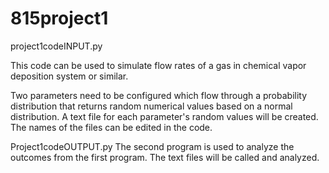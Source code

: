 # 815project1

project1codeINPUT.py 

This code can be used to simulate flow rates of a gas in chemical vapor deposition system or similar.

Two parameters need to be configured which flow through a probability distribution that returns random 
numerical values based on a normal distribution. A text file for each parameter's random values will be created.
The names of the files can be edited in the code. 

Project1codeOUTPUT.py 
The second program is used to analyze the outcomes from the first program. The text files will be called and analyzed. 
